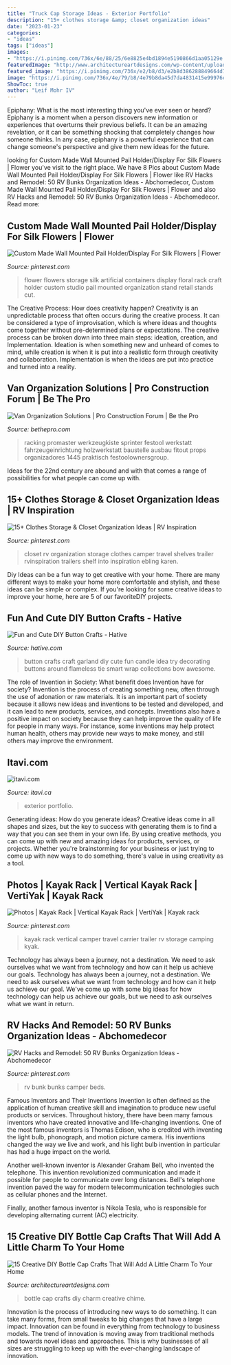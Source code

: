 ```yaml
---
title: "Truck Cap Storage Ideas - Exterior Portfolio"
description: "15+ clothes storage &amp; closet organization ideas"
date: "2023-01-23"
categories:
- "ideas"
tags: ["ideas"]
images:
- "https://i.pinimg.com/736x/6e/88/25/6e8825e4bd1894e5190866d1aa05129e.jpg"
featuredImage: "http://www.architectureartdesigns.com/wp-content/uploads/2018/11/15-Creative-DIY-Bottle-cap-Crafts-That-Will-Add-A-Little-Charm-To-Your-Home-12.jpg"
featured_image: "https://i.pinimg.com/736x/e2/b8/d3/e2b8d386288849664d76da7e4b02366f.jpg"
image: "https://i.pinimg.com/736x/4e/79/b8/4e79b8da45d7da4831415e99976e4d38.jpg"
ShowToc: true
author: "Leif Mohr IV"
---
```



Epiphany: What is the most interesting thing you've ever seen or heard?
Epiphany is a moment when a person discovers new information or experiences that overturns their previous beliefs. It can be an amazing revelation, or it can be something shocking that completely changes how someone thinks. In any case, epiphany is a powerful experience that can change someone's perspective and give them new ideas for the future.

	

		
looking for Custom Made Wall Mounted Pail Holder/Display For Silk Flowers | Flower you've visit to the right place. We have 8 Pics about Custom Made Wall Mounted Pail Holder/Display For Silk Flowers | Flower like RV Hacks and Remodel: 50 RV Bunks Organization Ideas - Abchomedecor, Custom Made Wall Mounted Pail Holder/Display For Silk Flowers | Flower and also RV Hacks and Remodel: 50 RV Bunks Organization Ideas - Abchomedecor. Read more:
		
    
## Custom Made Wall Mounted Pail Holder/Display For Silk Flowers | Flower

<img loading=lazy src="https://i.pinimg.com/736x/6e/88/25/6e8825e4bd1894e5190866d1aa05129e.jpg" onerror="this.onerror=null;this.src='https://tse3.mm.bing.net/th?id=OIP.R1C462yLHv3QlEA1MZ_6VwHaJ3&amp;pid=15.1';" alt="Custom Made Wall Mounted Pail Holder/Display For Silk Flowers | Flower">

_Source: pinterest.com_

>flower flowers storage silk artificial containers display floral rack craft holder custom studio pail mounted organization stand retail stands cut. 

	

The Creative Process: How does creativity happen?
Creativity is an unpredictable process that often occurs during the creative process. It can be considered a type of improvisation, which is where ideas and thoughts come together without pre-determined plans or expectations. The creative process can be broken down into three main steps: ideation, creation, and Implementation. Ideation is when something new and unheard of comes to mind, while creation is when it is put into a realistic form through creativity and collaboration. Implementation is when the ideas are put into practice and turned into a reality.

    
## Van Organization Solutions | Pro Construction Forum | Be The Pro

<img loading=lazy src="https://bethepro.com/wp-content/uploads/2013/12/IMG_1445.jpg" onerror="this.onerror=null;this.src='https://tse4.mm.bing.net/th?id=OIP.r9zskYuMT4IvF-3IdWIwKAHaJ4&amp;pid=15.1';" alt="Van Organization Solutions | Pro Construction Forum | Be the Pro">

_Source: bethepro.com_

>racking promaster werkzeugkiste sprinter festool werkstatt fahrzeugeinrichtung holzwerkstatt baustelle ausbau fitout props organizadores 1445 praktisch festoolownersgroup. 

	

Ideas for the 22nd century are abound and with that comes a range of possibilities for what people can come up with.

    
## 15+ Clothes Storage &amp; Closet Organization Ideas | RV Inspiration

<img loading=lazy src="https://i.pinimg.com/736x/e7/48/26/e74826f0bfea0da582ced8a1aba304b2.jpg" onerror="this.onerror=null;this.src='https://tse2.mm.bing.net/th?id=OIP.FsCjMYHo71S-NDN2vM1FzQHaJ4&amp;pid=15.1';" alt="15+ Clothes Storage &amp; Closet Organization Ideas | RV Inspiration">

_Source: pinterest.com_

>closet rv organization storage clothes camper travel shelves trailer rvinspiration trailers shelf into inspiration ebling karen. 

	

Diy Ideas can be a fun way to get creative with your home. There are many different ways to make your home more comfortable and stylish, and these ideas can be simple or complex. If you're looking for some creative ideas to improve your home, here are 5 of our favoriteDIY projects.

    
## Fun And Cute DIY Button Crafts - Hative

<img loading=lazy src="https://hative.com/wp-content/uploads/2015/03/button-crafts/4-button-craft-ideas.jpg" onerror="this.onerror=null;this.src='https://tse4.mm.bing.net/th?id=OIP.vhOTPuNwyp9g2x9baLUHggHaLH&amp;pid=15.1';" alt="Fun and Cute DIY Button Crafts - Hative">

_Source: hative.com_

>button crafts craft garland diy cute fun candle idea try decorating buttons around flameless tie smart wrap collections bow awesome. 

	

The role of Invention in Society: What benefit does Invention have for society?
Invention is the process of creating something new, often through the use of adonation or raw materials. It is an important part of society because it allows new ideas and inventions to be tested and developed, and it can lead to new products, services, and concepts. Inventions also have a positive impact on society because they can help improve the quality of life for people in many ways. For instance, some inventions may help protect human health, others may provide new ways to make money, and still others may improve the environment.

    
## Itavi.com

<img loading=lazy src="http://www.itavi.ca/wp-content/uploads/2014/03/IMG_1948.jpg" onerror="this.onerror=null;this.src='https://tse3.mm.bing.net/th?id=OIP.0kqp91lWCRUJ_PmgKx50mQAAAA&amp;pid=15.1';" alt="itavi.com">

_Source: itavi.ca_

>exterior portfolio. 

	

Generating ideas: How do you generate ideas?
Creative ideas come in all shapes and sizes, but the key to success with generating them is to find a way that you can see them in your own life. By using creative methods, you can come up with new and amazing ideas for products, services, or projects. Whether you're brainstorming for your business or just trying to come up with new ways to do something, there's value in using creativity as a tool.

    
## Photos | Kayak Rack | Vertical Kayak Rack | VertiYak | Kayak Rack

<img loading=lazy src="https://i.pinimg.com/736x/4e/79/b8/4e79b8da45d7da4831415e99976e4d38.jpg" onerror="this.onerror=null;this.src='https://tse4.mm.bing.net/th?id=OIP.gVe7Ato0zXOXWZzUYYoKGgHaLx&amp;pid=15.1';" alt="Photos | Kayak Rack | Vertical Kayak Rack | VertiYak | Kayak rack">

_Source: pinterest.com_

>kayak rack vertical camper travel carrier trailer rv storage camping kyak. 

	

Technology has always been a journey, not a destination. We need to ask ourselves what we want from technology and how can it help us achieve our goals.
Technology has always been a journey, not a destination. We need to ask ourselves what we want from technology and how can it help us achieve our goal. We've come up with some big ideas for how technology can help us achieve our goals, but we need to ask ourselves what we want in return.

    
## RV Hacks And Remodel: 50 RV Bunks Organization Ideas - Abchomedecor

<img loading=lazy src="https://i.pinimg.com/736x/e2/b8/d3/e2b8d386288849664d76da7e4b02366f.jpg" onerror="this.onerror=null;this.src='https://tse2.mm.bing.net/th?id=OIP.AvTYrpveNO6QlrxDWAknmAHaEU&amp;pid=15.1';" alt="RV Hacks and Remodel: 50 RV Bunks Organization Ideas - Abchomedecor">

_Source: pinterest.com_

>rv bunk bunks camper beds. 

	

Famous Inventors and Their Inventions
Invention is often defined as the application of human creative skill and imagination to produce new useful products or services. Throughout history, there have been many famous inventors who have created innovative and life-changing inventions.
One of the most famous inventors is Thomas Edison, who is credited with inventing the light bulb, phonograph, and motion picture camera. His inventions changed the way we live and work, and his light bulb invention in particular has had a huge impact on the world.

Another well-known inventor is Alexander Graham Bell, who invented the telephone. This invention revolutionized communication and made it possible for people to communicate over long distances. Bell's telephone invention paved the way for modern telecommunication technologies such as cellular phones and the Internet.

Finally, another famous inventor is Nikola Tesla, who is responsible for developing alternating current (AC) electricity.

    
## 15 Creative DIY Bottle Cap Crafts That Will Add A Little Charm To Your Home

<img loading=lazy src="http://www.architectureartdesigns.com/wp-content/uploads/2018/11/15-Creative-DIY-Bottle-cap-Crafts-That-Will-Add-A-Little-Charm-To-Your-Home-12.jpg" onerror="this.onerror=null;this.src='https://tse4.mm.bing.net/th?id=OIP.dw0sffKt_8A1_zOFjA1eAwHaPD&amp;pid=15.1';" alt="15 Creative DIY Bottle Cap Crafts That Will Add A Little Charm To Your Home">

_Source: architectureartdesigns.com_

>bottle cap crafts diy charm creative chime. 

	

Innovation is the process of introducing new ways to do something. It can take many forms, from small tweaks to big changes that have a large impact. Innovation can be found in everything from technology to business models. The trend of innovation is moving away from traditional methods and towards novel ideas and approaches. This is why businesses of all sizes are struggling to keep up with the ever-changing landscape of innovation.


